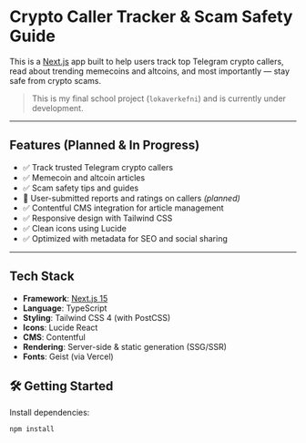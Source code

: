 # Crypto Caller Tracker & Scam Safety Guide

This is a [Next.js](https://nextjs.org) app built to help users track top Telegram crypto callers, read about trending memecoins and altcoins, and most importantly — stay safe from crypto scams.

> This is my final school project (`lokaverkefni`) and is currently under development.

---

## Features (Planned & In Progress)

- ✅ Track trusted Telegram crypto callers
- ✅ Memecoin and altcoin articles
- ✅ Scam safety tips and guides
- 🚧 User-submitted reports and ratings on callers _(planned)_
- ✅ Contentful CMS integration for article management
- ✅ Responsive design with Tailwind CSS
- ✅ Clean icons using Lucide
- ✅ Optimized with metadata for SEO and social sharing

---

## Tech Stack

- **Framework**: [Next.js 15](https://nextjs.org)
- **Language**: TypeScript
- **Styling**: Tailwind CSS 4 (with PostCSS)
- **Icons**: Lucide React
- **CMS**: Contentful
- **Rendering**: Server-side & static generation (SSG/SSR)
- **Fonts**: Geist (via Vercel)

## 🛠️ Getting Started

Install dependencies:

```bash
npm install
```
